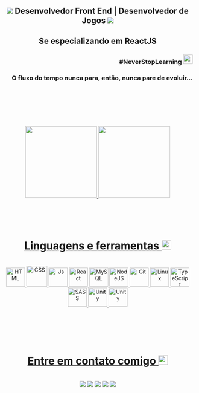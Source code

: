 
<h2 align="center" ><img src="https://img.icons8.com/material-outlined/24/00875f/source-code.png"> Desenvolvedor Front End | Desenvolvedor de Jogos <img src="https://img.icons8.com/material-outlined/24/00875f/source-code.png"> </h2>
<h2 align="center">Se especializando em ReactJS</h2>
<h3 align="right">#NeverStopLearning <img src="https://img.icons8.com/windows/32/00875f/launchpad.png" height="25" width="25"></h3>
<h3 align="right">O fluxo do tempo nunca para, então, nunca pare de evoluir...</h3><br><br><br><br><br><br>




<div align="center">
  <a href="https://github.com/rdg-404">
  <img height="190em" src="https://github-readme-stats.vercel.app/api?username=rdg-404&show_icons=true&theme=aura&bg_color=0d1117&title_color=00875f&text_color=00875f&icon_color=E6E6FF&include_all_commits=true&count_private=true&hide_border=true"/>
  <img height="190em" src="https://github-readme-stats.vercel.app/api/top-langs/?username=rdg-404&layout=compact&bg_color=0d1117&title_color=00875f&text_color=00875f&langs_count=16&theme=aura&hide_border=true"/>    
</div><br><br><br><br>

 
<h1 align="center">Linguagens e ferramentas <img height="25" width="25" src="https://img.icons8.com/ios-filled/50/00875f/internet.png"></h1>
<div align="center"><br>
  <img  alt="HTML" height="50" width="50" src="https://img.icons8.com/material-outlined/96/00875f/html-5.png">
  <img  alt="CSS" height="55" width="55" src="https://img.icons8.com/ios/100/00875f/css3.png">
  <img  alt="Js" height="50" width="50" src="https://img.icons8.com/ios/100/00875f/javascript--v1.png">
  <img  alt="React" height="50" width="50" src="https://img.icons8.com/ios/100/00875f/react-native--v1.png">
  <img  alt="MySQL" height="50" width="50" src="https://img.icons8.com/ios-filled/100/00875f/mysql-logo.png">
  <img  alt="NodeJS" height="50" width="50" src="https://img.icons8.com/windows/64/00875f/node-js.png">
  <img  alt="Git" height="50" width="50" src="https://img.icons8.com/windows/96/00875f/git.png">
  <img  alt="Linux" height="50" width="50" src="https://img.icons8.com/ios-filled/100/00875f/linux.png">
  <img  alt="TypeScript"  height="50" width="50" src="https://img.icons8.com/ios/100/00875f/typescript.png">
  <img  alt="SASS" height="50" width="50" src="https://img.icons8.com/material-outlined/96/00875f/sass.png"/>
  <img alt="Unity" height="50" width="50" src="https://img.icons8.com/ios-filled/100/00875f/unity.png"/>
  <img alt="Unity" height="50" width="50" src="https://img.icons8.com/material-outlined/100/00875f/tailwind_css.png"/>
 
  
</div><br><br><br><br><br>
 
<h1 align="center">Entre em contato comigo 	<img height="25" width="25" src="https://img.icons8.com/sf-regular/48/00875f/messaging-.png"></h1>
<div align="center"><br>
  <a href ="mailto: rodriigopaiiva.rp19@gmail.com"><img src="https://img.shields.io/badge/Email-00875f?style=for-the-badge&logo=gmail&logoColor=white" target="_blank"></a>
  <a href="https://www.linkedin.com/in/rodrigo-paiva-6017441ab" target="_blank"><img src="https://img.shields.io/badge/LindedIn-00875f?style=for-the-badge&logo=linkedin&logoColor=white" target="_blank"></a> 
 <a href="https://api.whatsapp.com/send?phone=5511989832722" target="_blank"><img src="https://img.shields.io/badge/-WhatsApp-00875f?style=for-the-badge&logo=whatsapp&logoColor=white" target="_blank"></a>
  <a href="https://www.instagram.com/rdg__404/" target="_blank"><img src="https://img.shields.io/badge/-Instagram-00875f?style=for-the-badge&logo=instagram&logoColor=white" target="_blank"></a>
  <a href="https://discord.com/channels/strange#9230" target="_blank"><img src="https://img.shields.io/badge/-Discord-00875f?style=for-the-badge&logo=discord&logoColor=white" target="_blank"></a>
 
 
  
</div>
